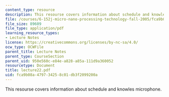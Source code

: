 ```yaml
---
content_type: resource
description: This resourse covers information about schedule and knowles microphone.
file: /courses/6-152j-micro-nano-processing-technology-fall-2005/fca9b08a479734258c01db3f2099200a_lecture22.pdf
file_size: 89609
file_type: application/pdf
learning_resource_types:
- Lecture Notes
license: https://creativecommons.org/licenses/by-nc-sa/4.0/
ocw_type: OCWFile
parent_title: Lecture Notes
parent_type: CourseSection
parent_uid: 950e560c-e84e-a828-a85a-111d9a360052
resourcetype: Document
title: lecture22.pdf
uid: fca9b08a-4797-3425-8c01-db3f2099200a
---
```

This resourse covers information about schedule and knowles microphone.
